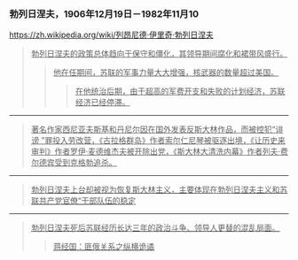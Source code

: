 ### 勃列日涅夫，1906年12月19日－1982年11月10
https://zh.wikipedia.org/wiki/列昂尼德·伊里奇·勃列日涅夫
><u>勃列日涅夫的政策总体趋向于保守和僵化，其领导期间腐化和裙带风盛行。
>><u>他在任期间，苏联的军事力量大大增强，核武器的数量超过美国。
>>><u>在他统治后期，由于超高的军费开支和失败的计划经济，苏联经济已经停滞。
---
><u>著名作家西尼亚夫斯基和丹尼尔因在国外发表反斯大林作品，而被控犯“诽谤 ”罪投入劳改营，《古拉格群岛》作者索尔仁尼琴被驱逐出境，《让历史来审判》作者罗伊·麦德维杰夫被开除出党，《斯大林大清洗内幕》作者列夫·费尔德宾受到克格勃追杀。
---
>勃列日涅夫上台却被视为恢复斯大林主义，主要体现在勃列日涅夫主义和苏联共产党官僚“干部队伍的稳定
---
>勃列日涅夫死后苏联经历长达三年的政治斗争、领导人更替的混乱局面。
>>蒋经国：匪俄关系之纵横诡谲
